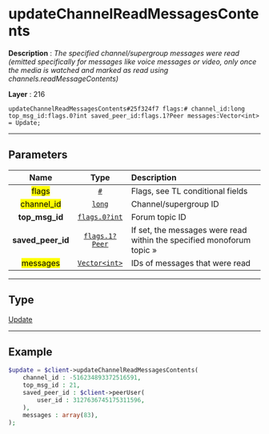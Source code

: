 # updateChannelReadMessagesContents

**Description** : *The specified channel/supergroup messages were read \(emitted specifically for messages like voice messages or video, only once the media is watched and marked as read using channels\.readMessageContents\)*

**Layer** : 216

```tl
updateChannelReadMessagesContents#25f324f7 flags:# channel_id:long top_msg_id:flags.0?int saved_peer_id:flags.1?Peer messages:Vector<int> = Update;
```

---

## Parameters

| Name | Type | Description |
| :---: | :---: | :--- |
| <mark>flags</mark> | [`#`](type/#) | Flags, see TL conditional fields |
| <mark>channel_id</mark> | [`long`](type/long) | Channel/supergroup ID |
| **top_msg_id** | [`flags.0?int`](type/int) | Forum topic ID |
| **saved_peer_id** | [`flags.1?Peer`](type/Peer) | If set, the messages were read within the specified monoforum topic » |
| <mark>messages</mark> | [`Vector<int>`](type/int) | IDs of messages that were read |

---

## Type

[Update](type/Update)

---

## Example

```php
$update = $client->updateChannelReadMessagesContents(
	channel_id : -516234893372516591,
	top_msg_id : 21,
	saved_peer_id : $client->peerUser(
		user_id : 3127636745175311596,
	),
	messages : array(83),
);
```